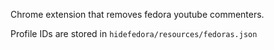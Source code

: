 Chrome extension that removes fedora youtube commenters.

Profile IDs are stored in ```hidefedora/resources/fedoras.json```
